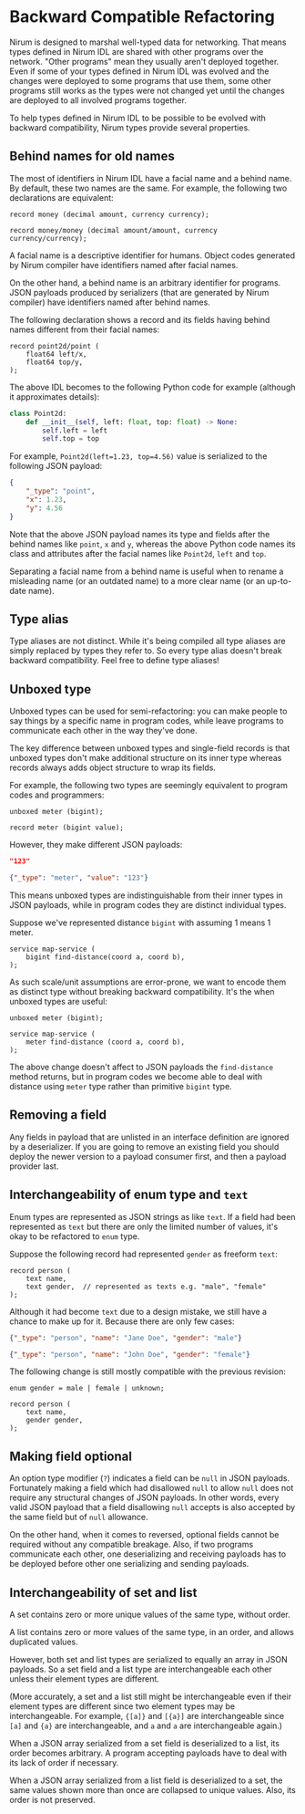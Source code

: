 Backward Compatible Refactoring
===============================

Nirum is designed to marshal well-typed data for networking.  That means types
defined in Nirum IDL are shared with other programs over the network.
"Other programs" mean they usually aren't deployed together.
Even if some of your types defined in Nirum IDL was evolved and the changes
were deployed to some programs that use them, some other programs still works
as the types were not changed yet until the changes are deployed to all involved
programs together.

To help types defined in Nirum IDL to be possible to be evolved with backward
compatibility, Nirum types provide several properties.


Behind names for old names
--------------------------

The most of identifiers in Nirum IDL have a facial name and a behind name.
By default, these two names are the same.  For example, the following two
declarations are equivalent:

    record money (decimal amount, currency currency);

    record money/money (decimal amount/amount, currency currency/currency);

A facial name is a descriptive identifier for humans.  Object codes generated
by Nirum compiler have identifiers named after facial names.

On the other hand, a behind name is an arbitrary identifier for programs.
JSON payloads produced by serializers (that are generated by Nirum compiler)
have identifiers named after behind names.

The following declaration shows a record and its fields having behind names
different from their facial names:

    record point2d/point (
        float64 left/x,
        float64 top/y,
    );

The above IDL becomes to the following Python code for example (although it
approximates details):

~~~ python
class Point2d:
    def __init__(self, left: float, top: float) -> None:
        self.left = left
        self.top = top
~~~

For example, `Point2d(left=1.23, top=4.56)` value is serialized to the following
JSON payload:

~~~ json
{
    "_type": "point",
    "x": 1.23,
    "y": 4.56
}
~~~

Note that the above JSON payload names its type and fields after the behind
names like `point`, `x` and `y`, whereas the above Python code names its class
and attributes after the facial names like `Point2d`, `left` and `top`.

Separating a facial name from a behind name is useful when to rename
a misleading name (or an outdated name) to a more clear name (or an up-to-date
name).


Type alias
----------

Type aliases are not distinct.  While it's being compiled all type aliases are
simply replaced by types they refer to.  So every type alias doesn't break
backward compatibility.  Feel free to define type aliases!


Unboxed type
------------

Unboxed types can be used for semi-refactoring: you can make people to say
things by a specific name in program codes, while leave programs to communicate
each other in the way they've done.

The key difference between unboxed types and single-field records is that
unboxed types don't make additional structure on its inner type whereas
records always adds object structure to wrap its fields.

For example, the following two types are seemingly equivalent to program codes
and programmers:

    unboxed meter (bigint);

    record meter (bigint value);

However, they make different JSON payloads:

~~~ json
"123"
~~~

~~~ json
{"_type": "meter", "value": "123"}
~~~

This means unboxed types are indistinguishable from their inner types in JSON
payloads, while in program codes they are distinct individual types.

Suppose we've represented distance `bigint` with assuming 1 means 1 meter.

    service map-service (
        bigint find-distance(coord a, coord b),
    );

As such scale/unit assumptions are error-prone, we want to encode them
as distinct type without breaking backward compatibility.  It's the when
unboxed types are useful:

    unboxed meter (bigint);

    service map-service (
        meter find-distance (coord a, coord b),
    );

The above change doesn't affect to JSON payloads the `find-distance` method
returns, but in program codes we become able to deal with distance using `meter`
type rather than primitive `bigint` type.


Removing a field
----------------

Any fields in payload that are unlisted in an interface definition are ignored
by a deserializer.  If you are going to remove an existing field you should
deploy the newer version to a payload consumer first, and then a payload
provider last.


Interchangeability of enum type and `text`
------------------------------------------

Enum types are represented as JSON strings as like `text`.  If a field had been
represented as `text` but there are only the limited number of values, it's
okay to be refactored to `enum` type.

Suppose the following record had represented `gender` as freeform `text`:

    record person (
        text name,
        text gender,  // represented as texts e.g. "male", "female"
    );

Although it had become `text` due to a design mistake, we still have a chance
to make up for it.  Because there are only few cases:

~~~ json
{"_type": "person", "name": "Jane Doe", "gender": "male"}
~~~

~~~ json
{"_type": "person", "name": "John Doe", "gender": "female"}
~~~

The following change is still mostly compatible with the previous revision:

    enum gender = male | female | unknown;

    record person (
        text name,
        gender gender,
    );


Making field optional
---------------------

An option type modifier (`?`) indicates a field can be `null` in JSON payloads.
Fortunately making a field which had disallowed `null` to allow `null` does not
require any structural changes of JSON payloads.  In other words, every valid
JSON payload that a field disallowing `null` accepts is also accepted by
the same field but of `null` allowance.

On the other hand, when it comes to reversed, optional fields cannot be
required without any compatible breakage.  Also, if two programs communicate
each other, one deserializing and receiving payloads has to be deployed before
other one serializing and sending payloads.


Interchangeability of set and list
----------------------------------

A set contains zero or more unique values of the same type, without order.

A list contains zero or more values of the same type, in an order, and allows
duplicated values.

However, both set and list types are serialized to equally an array in JSON
payloads.  So a set field and a list type are interchangeable each other
unless their element types are different.

(More accurately, a set and a list still might be interchangeable even if
their element types are different since two element types may be
interchangeable.  For example, `{[a]}` and `[{a}]` are interchangeable since
`[a]` and `{a}` are interchangeable, and `a` and `a` are interchangeable again.)

When a JSON array serialized from a set field is deserialized to a list,
its order becomes arbitrary.  A program accepting payloads have to deal with
its lack of order if necessary.

When a JSON array serialized from a list field is deserialized to a set,
the same values shown more than once are collapsed to unique values.
Also, its order is not preserved.
